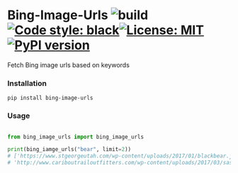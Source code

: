 # Bing-Image-Urls ![build](https://github.com/ffreemt/bing-image-urls/workflows/build/badge.svg)[![Code style: black](https://img.shields.io/badge/code%20style-black-000000.svg)](https://github.com/psf/black)[![License: MIT](https://img.shields.io/badge/License-MIT-yellow.svg)](https://opensource.org/licenses/MIT)[![PyPI version](https://badge.fury.io/py/bing-image-urls.svg)](https://badge.fury.io/py/bing-image-urls)

Fetch Bing image urls based on keywords

### Installation
```pip install bing-image-urls```

### Usage

```python

from bing_image_urls import bing_image_urls

print(bing_iamge_urls("bear", limit=2))
# ['https://www.stgeorgeutah.com/wp-content/uploads/2017/01/blackbear.jpg',
# 'http://www.cariboutrailoutfitters.com/wp-content/uploads/2017/03/saskatchewan-black-bear-hunting.jpg']
